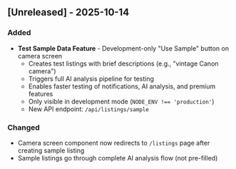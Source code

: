 
## [Unreleased] - 2025-10-14

### Added
- **Test Sample Data Feature** - Development-only "Use Sample" button on camera screen
  - Creates test listings with brief descriptions (e.g., "vintage Canon camera")
  - Triggers full AI analysis pipeline for testing
  - Enables faster testing of notifications, AI analysis, and premium features
  - Only visible in development mode (`NODE_ENV !== 'production'`)
  - New API endpoint: `/api/listings/sample`

### Changed
- Camera screen component now redirects to `/listings` page after creating sample listing
- Sample listings go through complete AI analysis flow (not pre-filled)

